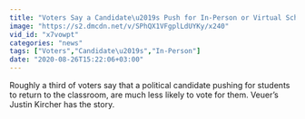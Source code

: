```yaml
---
title: "Voters Say a Candidate\u2019s Push for In-Person or Virtual Schooling Could Have Effect on the Election"
image: "https://s2.dmcdn.net/v/SPhQX1VFgplLdUYKy/x240"
vid_id: "x7vowpt"
categories: "news"
tags: ["Voters","Candidate\u2019s","In-Person"]
date: "2020-08-26T15:22:06+03:00"
---
```

Roughly a third of voters say that a political candidate pushing for students to return to the classroom, are much less likely to vote for them. Veuer’s Justin Kircher has the story.
